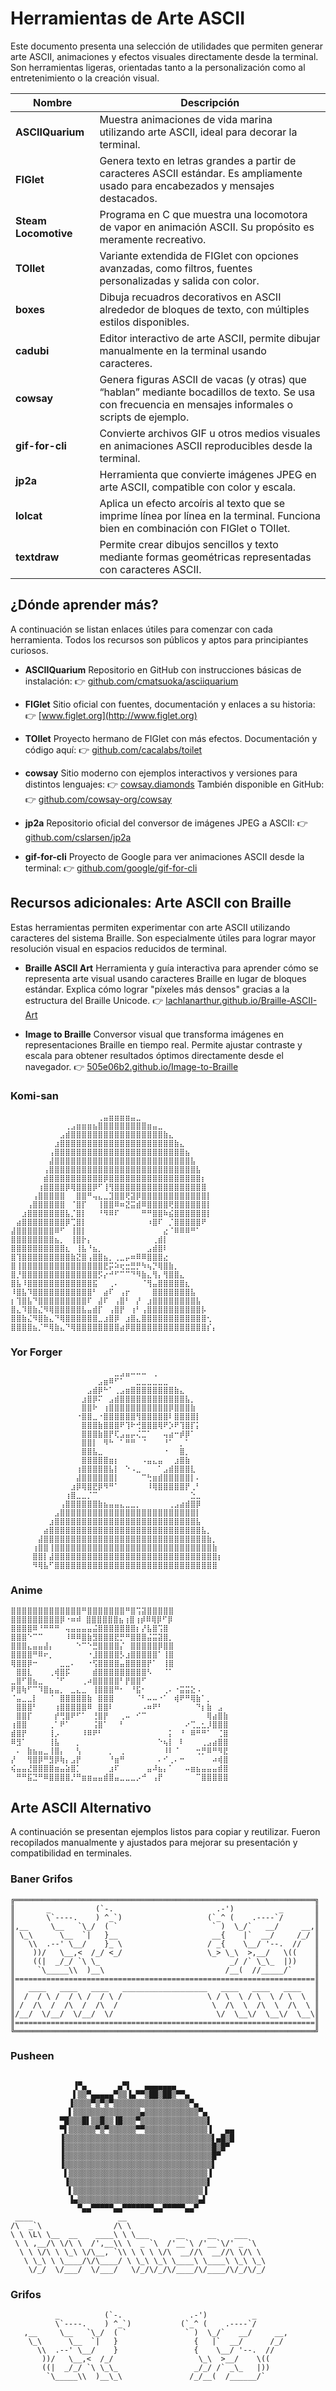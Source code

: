 # Herramientas de Arte ASCII

Este documento presenta una selección de utilidades que permiten generar arte ASCII, animaciones y efectos visuales directamente desde la terminal. Son herramientas ligeras, orientadas tanto a la personalización como al entretenimiento o la creación visual.

| Nombre             | Descripción                                                                 |
|--------------------|------------------------------------------------------------------------------|
| **ASCIIQuarium**   | Muestra animaciones de vida marina utilizando arte ASCII, ideal para decorar la terminal. |
| **FIGlet**         | Genera texto en letras grandes a partir de caracteres ASCII estándar. Es ampliamente usado para encabezados y mensajes destacados. |
| **Steam Locomotive** | Programa en C que muestra una locomotora de vapor en animación ASCII. Su propósito es meramente recreativo. |
| **TOIlet**         | Variante extendida de FIGlet con opciones avanzadas, como filtros, fuentes personalizadas y salida con color. |
| **boxes**          | Dibuja recuadros decorativos en ASCII alrededor de bloques de texto, con múltiples estilos disponibles. |
| **cadubi**         | Editor interactivo de arte ASCII, permite dibujar manualmente en la terminal usando caracteres. |
| **cowsay**         | Genera figuras ASCII de vacas (y otras) que “hablan” mediante bocadillos de texto. Se usa con frecuencia en mensajes informales o scripts de ejemplo. |
| **gif-for-cli**    | Convierte archivos GIF u otros medios visuales en animaciones ASCII reproducibles desde la terminal. |
| **jp2a**           | Herramienta que convierte imágenes JPEG en arte ASCII, compatible con color y escala. |
| **lolcat**         | Aplica un efecto arcoíris al texto que se imprime línea por línea en la terminal. Funciona bien en combinación con FIGlet o TOIlet. |
| **textdraw**       | Permite crear dibujos sencillos y texto mediante formas geométricas representadas con caracteres ASCII. |

## ¿Dónde aprender más?

A continuación se listan enlaces útiles para comenzar con cada herramienta. Todos los recursos son públicos y aptos para principiantes curiosos.

- **ASCIIQuarium**
  Repositorio en GitHub con instrucciones básicas de instalación:
  👉 [github.com/cmatsuoka/asciiquarium](https://github.com/cmatsuoka/asciiquarium)

- **FIGlet**
  Sitio oficial con fuentes, documentación y enlaces a su historia:
  👉 [www.figlet.org](http://www.figlet.org)

- **TOIlet**
  Proyecto hermano de FIGlet con más efectos. Documentación y código aquí:
  👉 [github.com/cacalabs/toilet](https://github.com/cacalabs/toilet)

- **cowsay**
  Sitio moderno con ejemplos interactivos y versiones para distintos lenguajes:
  👉 [cowsay.diamonds](https://cowsay.diamonds)
  También disponible en GitHub:
  👉 [github.com/cowsay-org/cowsay](https://github.com/cowsay-org/cowsay)

- **jp2a**
  Repositorio oficial del conversor de imágenes JPEG a ASCII:
  👉 [github.com/cslarsen/jp2a](https://github.com/cslarsen/jp2a)

- **gif-for-cli**
  Proyecto de Google para ver animaciones ASCII desde la terminal:
  👉 [github.com/google/gif-for-cli](https://github.com/google/gif-for-cli)


## Recursos adicionales: Arte ASCII con Braille

Estas herramientas permiten experimentar con arte ASCII utilizando caracteres del sistema Braille. Son especialmente útiles para lograr mayor resolución visual en espacios reducidos de terminal.

- **Braille ASCII Art**
  Herramienta y guía interactiva para aprender cómo se representa arte visual usando caracteres Braille en lugar de bloques estándar. Explica cómo lograr "píxeles más densos" gracias a la estructura del Braille Unicode.
  👉 [lachlanarthur.github.io/Braille-ASCII-Art](https://lachlanarthur.github.io/Braille-ASCII-Art/)

- **Image to Braille**
  Conversor visual que transforma imágenes en representaciones Braille en tiempo real. Permite ajustar contraste y escala para obtener resultados óptimos directamente desde el navegador.
  👉 [505e06b2.github.io/Image-to-Braille](https://505e06b2.github.io/Image-to-Braille/)


### Komi-san

```
⠀⠀⠀⠀⠀⠀⠀⠀⠀⠀⠀⠀⠀⠀⠀⠀⢀⣤⣶⣶⣶⣶⣤⣀⠀⠀⠀⠀⠀⠀⠀⠀⠀⠀⠀⠀⠀⠀⠀⠀
⠀⠀⠀⠀⠀⠀⠀⠀⠀⠀⢀⣠⣶⣶⣶⣦⣿⣿⣿⣿⣿⣿⣿⣿⣿⣶⣤⣀⠀⠀⠀⠀⠀⠀⠀⠀⠀⠀⠀⠀
⠀⠀⠀⠀⠀⠀⠀⠀⠀⣠⣾⣿⣿⣿⣿⣿⣿⣿⣿⣿⣿⣿⣿⣿⣿⣿⣿⣿⣷⣄⠀⠀⠀⠀⠀⠀⠀⠀⠀⠀
⠀⠀⠀⠀⠀⠀⠀⠀⣰⣿⣿⣿⣿⣿⣿⣿⣿⣿⣿⣿⣿⣿⣿⣿⣿⣿⣿⣿⣿⣿⣷⣄⠀⠀⠀⠀⠀⠀⠀⠀
⠀⠀⠀⠀⠀⠀⠀⢠⣿⣿⣿⣿⣿⣿⣿⣿⣿⣿⣿⣿⣿⣿⣿⣿⣿⣿⣿⣿⣿⣿⣿⣿⣦⠀⠀⠀⠀⠀⠀⠀
⠀⠀⠀⠀⠀⠀⠀⣼⣿⣿⣿⣿⣿⣿⣿⣿⣿⣿⣿⣿⣿⣿⣿⣿⣿⣿⣿⣿⣿⣿⣿⣿⣿⣧⠀⠀⠀⠀⠀⠀
⠀⠀⠀⠀⠀⠀⢠⣿⣿⣿⣿⣿⣿⣿⣿⣿⣿⣿⣿⣿⣿⣿⣿⣿⣿⣿⣿⣿⣿⣿⣿⣿⣿⣿⣧⠀⠀⠀⠀⠀
⠀⠀⠀⠀⠀⠀⣾⣿⣿⣿⣿⣿⣿⣿⣿⣿⣿⡿⣿⣿⣿⣿⣿⣿⣿⣿⣿⣿⣿⣿⣿⣿⣿⣿⣿⡆⠀⠀⠀⠀
⠀⠀⠀⠀⠀⢰⣿⣿⣿⣿⡿⢿⣿⣿⣿⡿⠋⢸⢻⣿⣿⣿⣿⣿⣿⣿⣿⣿⣿⣿⣿⣿⣿⣿⣿⣿⠀⠀⠀⠀
⠀⠀⠀⠀⢠⣿⣿⣿⣿⣿⠀⠀⣿⣿⠛⢤⣄⣀⣹⣿⣿⢟⣽⡿⣿⣿⣿⣿⣿⣿⣿⣿⣿⣿⣿⣿⡇⠀⠀⠀
⠀⠀⠀⢠⣿⣿⣿⣿⣿⣿⠀⠈⣿⡏⠀⠀⢸⣿⣿⠿⠶⣝⣭⣾⠿⣿⣿⣿⣿⢟⣿⣿⣿⣿⣿⣿⡇⠀⠀⠀
⠀⠀⣰⣿⣿⣿⣿⣿⣿⣿⣧⡈⣿⡇⠀⠀⠘⠻⠿⠏⠀⠀⠀⠀⠛⠛⣿⣿⠷⣮⣿⣿⣿⣿⣿⣿⡇⠀⠀⠀
⠀⣴⣿⣿⣿⣿⣿⣿⣿⣿⡿⢉⣿⡇⠀⠀⠀⠀⠀⠀⠀⠀⠀⠀⠀⠰⣿⠏⠀⡈⣿⣿⣿⣿⣿⠟⠀⠀⠀⠀
⣼⣿⣿⣿⣿⣿⣿⣿⠿⠋⠀⢸⣿⡇⠀⠀⠀⠀⠀⠀⠀⠀⠀⠀⠀⠀⠀⠀⣔⠈⠿⠿⠿⠛⠁⠀⠀⠀⠀⠀
⣿⣿⣿⣿⣿⣿⣿⣿⣦⡀⠀⢸⣿⡗⡄⠀⠀⠀⠀⠀⠀⠀⠀⠀⠀⠀⢀⣾⡇⠀⠀⠀⠀⠀⠀⠀⠀⠀⠀⠀
⣿⣿⣿⣿⣿⣿⣿⣿⣿⣿⣆⠀⢸⣧⠘⣦⡀⠀⠀⠀⠀⠀⠀⠀⠀⣠⣾⣿⠇⠀⠀⠀⠀⠀⠀⠀⠀⠀⠀⠀
⣿⢹⣿⣿⣿⣿⣿⣿⣿⣿⣿⣷⣝⣿⢠⣿⣿⣦⡀⢀⣀⡤⠶⠿⠿⣿⣿⣿⣔⠀⠀⠀⠀⠀⠀⠀⠀⠀⠀⠀
⣿⢸⣿⣿⣿⣿⣿⣿⣿⣿⣿⣿⣿⣿⣿⣿⣿⣟⡭⠵⢖⣒⣛⡛⠳⢦⡙⢿⣿⣷⡀⠀⠀⠀⠀⠀⠀⠀⠀⠀
⣿⡘⣿⣿⣿⣿⣿⣿⣿⣿⣿⣿⣿⣿⣿⣿⡫⡔⠚⠋⠉⠉⠙⠻⣷⣄⢻⡄⢻⣿⣿⣄⠀⠀⠀⠀⠀⠀⠀⠀
⣿⣧⠸⣿⣿⣿⣿⣿⣿⣿⣿⣿⣿⣿⣿⣯⠀⠀⢀⠄⠀⠀⠀⠀⠈⢻⣤⣿⣿⣿⣿⣿⣆⠀⠀⠀⠀⠀⠀⠀
⠸⣿⣧⠹⣿⣿⣿⣿⣿⣿⣿⣿⣿⣿⣿⠃⠀⣴⠏⠀⢠⡖⠀⠀⠀⠀⣿⣿⣿⣿⣿⣿⣿⣧⠀⠀⠀⠀⠀⠀
⡆⢹⣿⣧⠙⣿⣿⣿⣿⣿⣿⣿⣿⣿⠏⠀⣼⠏⠀⢠⣿⠃⠀⡜⠀⣰⣿⣿⣿⣿⣿⣿⣿⣿⣧⠀⠀⠀⠀⠀
⣿⣄⠹⣿⣷⣌⠻⢿⣿⣿⣿⣿⣿⣧⣤⣾⡏⠀⢠⣿⡟⠀⢰⠃⢠⣿⣿⣿⣿⣿⣿⣿⣿⣿⣿⡧⠀⠀⠀⠀
⣿⣿⣷⣌⠻⣿⣷⣄⠙⢿⣿⣿⣿⣿⣿⣿⣀⣰⣿⡿⠀⣰⣿⣄⣿⣿⣿⣿⣿⣿⣿⣿⣿⣿⣿⣿⢂⠀⠀⠀
⣿⣿⣿⣿⣦⡈⠛⢿⣷⣄⠙⢿⣿⣿⣿⣿⣿⣿⣿⣿⣴⡿⣿⣿⣿⣿⣿⣿⣿⣿⣿⣿⣿⣿⣿⣿⡎⡄⠀⠀
```

### Yor Forger
```
⠀⠀⠀⠀⠀⠀⠀⠀⠀⠀⠀⠀⠀⠀⠀⠀⠀⠀⠀⣀⣠⣤⠤⠤⠤⠀⢀⠀⠀⠀⠀⠀⠀⠀⠀⠀⠀⠀⠀⠀⠀⠀⠀⠀⠀⠀⠀⠀⠀⠀
⠀⠀⠀⠀⠀⠀⠀⠀⠀⠀⠀⠀⠀⠀⠀⠀⣠⣶⠿⠋⠁⠀⠀⣀⣀⣀⣀⣀⣀⠀⠀⠀⠀⠀⠀⠀⠀⠀⠀⠀⠀⠀⠀⠀⠀⠀⠀⠀⠀⠀
⠀⠀⠀⠀⠀⠀⠀⠀⠀⠀⠀⠀⠀⠀⣠⣾⡿⠓⠁⢀⣠⣶⣿⣿⣿⣿⣿⣿⣿⣿⣷⣄⠀⠀⠀⠀⠀⠀⠀⠀⠀⠀⠀⠀⠀⠀⠀⠀⠀⠀
⠀⠀⠀⠀⠀⠀⠀⠀⠀⠀⠀⠀⠀⣰⣿⡿⠍⠀⣠⣾⣿⣿⣿⣿⣿⣿⣿⣿⣿⣿⣿⣿⣧⡀⠀⠀⠀⠀⠀⠀⠀⠀⠀⠀⠀⠀⠀⠀⠀⠀
⠀⠀⠀⠀⠀⠀⠀⠀⠀⠀⠀⠀⠀⣿⣿⠗⠀⢰⣿⣿⣿⣿⣿⣿⣿⣿⣿⣿⣿⡿⣿⣿⣿⣷⠀⠀⠀⠀⠀⠀⠀⠀⠀⠀⠀⠀⠀⠀⠀⠀
⠀⠀⠀⠀⠀⠀⠀⠀⠀⠀⠀⠀⠐⣿⣿⣀⠐⣿⣿⣿⣿⣿⣿⢻⣿⣿⣿⣿⣿⠇⣿⣿⣿⣿⡇⠀⠀⠀⠀⠀⠀⠀⠀⠀⠀⠀⠀⠀⠀⠀
⠀⠀⠀⠀⠀⠀⠀⠀⠀⠀⠀⠀⠀⣿⣿⣿⣷⣿⣿⣿⠟⢹⠗⢚⣿⣿⣿⢿⠟⡱⠟⢹⣿⡏⡅⠀⠀⠀⠀⠀⠀⠀⠀⠀⠀⠀⠀⠀⠀⠀
⠀⠀⠀⠀⠀⠀⠀⠀⠀⠀⠀⠀⠀⣿⣿⣿⣷⣿⡟⢏⣠⣤⡤⢌⣉⠁⠀⠀⢤⣴⠒⡾⡿⠁⠀⠀⠀⠀⠀⠀⠀⠀⠀⠀⠀⠀⠀⠀⠀⠀
⠀⠀⠀⠀⠀⠀⠀⠀⠀⠀⠀⠀⠀⣿⣿⡇⠀⠻⠓⠀⠁⠛⠛⠀⠈⠀⠀⠀⠘⠁⠀⡀⠁⠀⠀⠀⠀⠀⠀⠀⠀⠀⠀⠀⠀⠀⠀⠀⠀⠀
⠀⠀⠀⠀⠀⠀⠀⠀⠀⠀⠀⠀⠀⣿⣿⣧⣀⠀⠀⠀⠀⠀⠀⠀⠀⠀⠀⠀⠐⠀⠀⣿⡀⠀⠀⠀⠀⠀⠀⠀⠀⠀⠀⠀⠀⠀⠀⠀⠀⠀
⠀⠀⠀⠀⠀⠀⠀⠀⠀⠀⠀⠀⠀⣿⣿⣿⣿⣿⣶⡆⠀⠀⠀⠀⠠⣤⣄⣤⠀⠀⣰⣿⣷⠀⠀⠀⠀⠀⠀⠀⠀⠀⠀⠀⠀⠀⠀⠀⠀⠀
⠀⠀⠀⠀⠀⠀⠀⠀⠀⠀⠀⠀⢰⣿⣿⣿⣿⣿⣧⡇⠀⠑⠠⣀⠀⠀⠀⠁⣠⣾⣿⣿⣿⣇⠀⠀⠀⠀⠀⠀⠀⠀⠀⠀⠀⠀⠀⠀⠀⠀
⠀⠀⠀⠀⠀⠀⠀⠀⠀⠀⠀⠀⣼⣿⣿⣿⣿⣿⣿⡇⠀⠀⠀⠀⠉⢓⣶⣾⣿⣿⣿⣿⣿⡇⠄⠀⠀⠀⠀⠀⠀⠀⠀⠀⠀⠀⠀⠀⠀⠀
⠀⠀⠀⠀⠀⠀⠀⠀⠀⠀⠀⣰⡿⢿⣿⣟⡿⠻⠛⠁⠀⠀⠀⠀⠀⠸⢿⣿⣿⣿⣿⣿⡟⢀⠃⠀⠀⠀⠀⠀⠀⠀⠀⠀⠀⠀⠀⠀⠀⠀
⠀⠀⠀⠀⠀⠀⠀⠀⠀⠀⢰⣿⣀⣀⡈⠉⠀⠀⠀⠀⠀⠀⠀⠀⠀⠀⠀⠀⠀⠀⠀⠀⠀⣑⣀⠀⠀⠀⠀⠀⠀⠀⠀⠀⠀⠀⠀⠀⠀⠀
⠀⠀⠀⠀⠀⠀⠀⠀⠀⢠⣿⣿⣿⣿⣿⣿⣷⣦⣤⣤⣄⣀⣀⡀⠀⠀⠀⠀⠀⢀⣠⣴⣾⣿⡿⠀⠀⠀⠀⠀⠀⠀⠀⠀⠀⠀⠀⠀⠀⠀
⠀⠀⠀⠀⠀⠀⠀⠀⣠⣿⣿⣿⣿⣿⣿⣿⣿⣿⣿⣿⣿⣿⣿⣿⣿⣿⣿⣿⣿⣿⣿⣿⣿⣿⡇⠀⠀⠀⠀⠀⠀⠀⠀⠀⠀⠀⠀⠀⠀⠀
⠀⠀⠀⠀⠀⠀⠀⣰⣿⣿⣿⣿⣿⣿⣿⣿⣿⣿⣿⣿⣿⣿⣿⣿⣿⣿⣿⣿⣿⣿⣿⣿⣿⣿⣧⠀⠀⠀⠀⠀⠀⠀⠀⠀⠀⠀⠀⠀⠀⠀
⠀⠀⠀⠀⠀⠀⣴⣿⣿⣿⣿⣿⣿⣿⣿⣿⣿⣿⣿⣿⣿⣿⣿⣿⣿⣿⣿⣿⣿⣿⣿⣿⣿⣿⣿⣧⡀⠀⠀⠀⠀⠀⠀⠀⠀⠀⠀⠀⠀⠀
⠀⠀⠀⠀⠀⣼⣿⣿⣿⣿⣿⣿⣿⣿⣿⣿⣿⣿⣿⣿⣿⣿⣿⣿⣿⣿⣿⣿⣿⣿⣿⣿⣿⣿⣿⣿⣷⡀⠀⠀⠀⠀⠀⠀⠀⠀⠀⠀⠀⠀
⠀⠀⠀⠀⢰⣿⣿⢸⣿⣿⣿⣿⣿⣿⣿⣿⣿⣿⣿⣿⣿⣿⣿⣿⣿⣿⣿⣿⣿⣿⣿⣿⣿⣿⣿⣿⣿⣷⠀⠀⠀⠀⠀⠀⠀⠀⠀⠀⠀⠀
⠀⠀⠀⠀⣿⣿⡇⣼⣿⣿⣿⣿⣿⣿⣿⣿⣿⣿⣿⣿⣿⣿⣿⣿⣿⣿⣿⣿⣿⣿⣿⣿⣿⣿⣿⣿⣿⣿⡆⠀⠀⠀⠀⠀⠀⠀⠀⠀⠀⠀
⠀⠀⠀⠀⠻⢿⣧⠋⣿⣿⣿⣿⣿⣿⣿⣿⣿⣿⣿⣿⣿⣿⣿⣿⣿⣿⣿⣿⣿⣿⣿⣿⣿⣿⣿⣿⣿⣿
```

### Anime
```
⣿⣿⣿⣿⣿⣿⣿⣿⣿⣿⣿⣿⣿⠛⣿⣿⣿⣿⣿⣿⣿⠛⣿⢩⣽⣿⣿⣿⣿⣿
⣿⣿⣿⣿⣿⣿⣿⣿⣿⡿⠐⠶⠾ ⣿⣿⣿⣿⣿⣿⣦⢰⣿⢰⡾⠿⢿⡿⠋⡿⠀⠀⠀⠀⠀⠀⠀⠀⠀⠀
⣿⣿⣿⣿⠿⠘⠛⠛⠛⠀⢤⣤⣤⣤⣤⣬⣿⣿⣿⣿⣿⣿⣿⡆⡜⣧⣿⢩⣿
⣿⣿⣿⠑⠉⠉⠀⠀⠀⠀⠸⠿⠿⣿⣷⣻⣿⣿⣿⣟⡛⠛⣿⣿⣿⣬⣭⣽⣿⡀⠀⠀⠀⠀⠀⠀⠀⠀⠀⠀
⣿⣿⣿⣄⣤⣤⣼⡄⠀⠀⠀⠀⠑⠉⠑⣛⣿⣿⣿⣿⡌⠀⣿⣿⣿⣿⣿⡿⣿⣿⠀⠀⠀⠀⠀⠀⠀⠀⠀⠀
⣿⣿⣿⣿⠛⠿⠖⡀⠀⠀⠀⠀⠀⠀⠐⣸⣿⣿⣿⣿⡣⣰⣿⣿⣿⣿⣿⠁⢸⣿⠀⠀⠀⠀⠀⠀⠀⠀⠀⠀
⢿⣿⣿⡿⠒⠀⠀⠀⠀⣀⣀⠄⠀⠀⠐⢫⣿⣿⣿⣿⣤⣿⣿⣿⣿⡟⠁⠀⢸⣿⠀⠀⠀⠀⠀⠀⠀⠀⠀⠀
⠀⣿⣿⣇⠀⠀⠀⢀⢾⣿⡯⠀⠀⠀⠀⣾⣿⣿⣿⣿⣿⣿⣿⣿⣿⠣⠀⠀⠈⠁⠀⠀⠀⠀⠀⠀⠀⠀⠀⠀
⣀⣿⠋⣿⣦⣀⠀⠀⠈⠋⠀⠀⠀⢀⠴⣿⣿⣿⣿⣿⠃⡟⣿⣿⠋⠀⠀⠀⠀⠀⠀⠀⠀⠀⠀⠀⠀⠀⠀⠀
⠟⣿⢷⠋⠉⠹⣿⣦⣤⡀⠀⣀⣄⣀⠀⢸⣿⣿⣿⠛⠂⠀⠘⣯⠂⠀⠀⠀⢀⠄⠐⣭⣭⣕⠠⠀⠀⠀⠀⠀
⠈⣤⣀⣀⡇⠀⠀⠈⠀⣿⣿⣿⣿⣿⣷⠀⣿⣿⣿⠀⠀⠀⠀⠈⠃⠤⠤⠐⠁⠀⢾⠟⠛⢿⣷⠁⡀⠀⠀⠀
⠀⣿⣿⣿⠃⠀⠀⠀⢰⣿⣿⣿⣿⣿⠿⠀⣿⣿⠇⠀⠀⠀⠀⠀⠠⠶⠟⠃⠀⠀⠀⠀⠀⠀⠙⡆⣷⠀⣠⠀
⠀⣿⣿⡏⠀⠀⠀⠀⡞⢛⣿⠟⠋⠁⠀⢘⣿⡟⠀⠀⢀⠤⠀⠊⠉⠀⠀⠀⠀⠀⠀⠀⠀⠀⠀⠀⢿⣴⣿⣷
⢰⣿⣿⠀⠀⠀⠀⢀⠁⠟⠁⠀⠀⠀⠀⢨⣿⠁⠀⠀⠃⠀⠀⠀⠀⠀⠀⠀⠀⠀⠀⠀⠔⢉⣀⣂⡸⣿⣿⣿
⣾⣿⡟⠀⠀⠀⠀⢸⡠⠀⠀⠀⠀⠸⠿⠟⠃⠀⠀⠀⠀⠀⠀⠀⠀⠀⠀⠀⠀⡅⠀⠘⠀⠿⠛⠛⠁⠀⢈⣿
⠿⣻⠁⠀⠀⠀⠀⢸⣧⠀⠀⠀⡀⠀⠀⠀⠀⠀⠀⠀⠀⠀⠀⠀⠀⠀⠀⠑⢦⡇⠀⠇⠀⠀⠀⢀⣠⣴⣿⣿
⠀⠄⠀⣷⣦⣤⣀⢸⣿⡄⠀⠀⢣⠀⠀⠀⠀⠀⡀⠀⢀⠀⠀⠀⠀⠀⠀⠀⠸⠇⠈⠀⠀⠀⢒⡛⠿⠛⠻⣟
⡜⠀⠀⢻⣿⡿⠛⣻⡿⢷⡄⣠⡟⠀⠀⠀⠀⠀⠘⣶⠛⠀⠀⠀⠀⠀⠀⠄⠊⢀⠄⠒⠀⠀⠀⠀⠀⠴⢾⣿
⢮⣤⣤⣜⣿⣿⣿⣿⣶⣤⣵⣿⡁⠀⠀⠀⠀⠀⣰⠏⠀⠀⠀⠀⠀⣤⠼⣦⡄⠁⠀⠀⠤⣶⣦⣤⣤⣤⣾⣿
⠀⠛⠛⣯⣙⠛⠿⣿⣿⣿⣿⡘⠛⣶⣶⣤⣤⣾⣿⣤⣀⣀⣀⡠⠚⠀⢠⡟⠀⠀⠀⠀⠀⠀⠉⣿⣿⣿⣿⣿
```


## Arte ASCII Alternativo

A continuación se presentan ejemplos listos para copiar y reutilizar. Fueron recopilados manualmente y ajustados para mejorar su presentación y compatibilidad en terminales.


### Baner Grifos

```
╔═══════════════════════════════════════════════════════════════════╗
║       _          (`-.                       .-')          _       ║
║       \`----.    ) ^_`)                   (`_^ (    .----`/       ║
║,__     \__   `\_/  ( `                     ` )  \_/`   __/     __,║
║ \_\      \__  `|   }__                     __{    |`  __/     /_/ ║
║   \\  .--' \__/    }_ \                   / _{    \__/ '--.  //   ║
║    ))/   \__,<  /_/ <_/                   \_> \_\  >,__/   \((    ║
║    ((|  _/_/ `\ \_                             _/ /` \_\_  |))    ║
║     `\_____\\  )__\                           /__(  //_____/`     ║
║===================================================================║
║   ____   ____   ____   ___________________   ____   ____   ____   ║
║  /  / \ /  / \ /  / \ /                   \ / \  \ / \  \ / \  \  ║
║ /  /\  /  /\  /  /\  /                     \  /\  \  /\  \  /\  \ ║
║/__/  \/__/  \/__/  \/                       \/  \__\/  \__\/  \__\║
║===================================================================║
╚═══════════════════════════════════════════════════════════════════╝
```


### Pusheen
```

              ▐▀▄       ▄▀▌   ▄▄▄▄▄▄▄
              ▌▒▒▀▄▄▄▄▄▀▒▒▐▄▀▀▒██▒██▒▀▀▄
             ▐▒▒▒▒▀▒▀▒▀▒▒▒▒▒▒▒▒▒▒▒▒▒▒▒▒▒▀▄
             ▌▒▒▒▒▒▒▒▒▒▒▒▒▒▒▒▄▒▒▒▒▒▒▒▒▒▒▒▒▀▄
           ▀█▒▒▒█▌▒▒█▒▒▐█▒▒▒▀▒▒▒▒▒▒▒▒▒▒▒▒▒▒▒▌
           ▀▌▒▒▒▒▒▒▀▒▀▒▒▒▒▒▒▀▀▒▒▒▒▒▒▒▒▒▒▒▒▒▒▐   ▄▄
           ▐▒▒▒▒▒▒▒▒▒▒▒▒▒▒▒▒▒▒▒▒▒▒▒▒▒▒▒▒▒▒▒▒▒▌▄█▒█
           ▐▒▒▒▒▒▒▒▒▒▒▒▒▒▒▒▒▒▒▒▒▒▒▒▒▒▒▒▒▒▒▒▒▒█▒█▀
           ▐▒▒▒▒▒▒▒▒▒▒▒▒▒▒▒▒▒▒▒▒▒▒▒▒▒▒▒▒▒▒▒▒▒█▀
           ▐▒▒▒▒▒▒▒▒▒▒▒▒▒▒▒▒▒▒▒▒▒▒▒▒▒▒▒▒▒▒▒▒▒▌
            ▌▒▒▒▒▒▒▒▒▒▒▒▒▒▒▒▒▒▒▒▒▒▒▒▒▒▒▒▒▒▒▒▐
            ▐▒▒▒▒▒▒▒▒▒▒▒▒▒▒▒▒▒▒▒▒▒▒▒▒▒▒▒▒▒▒▒▌
             ▌▒▒▒▒▒▒▒▒▒▒▒▒▒▒▒▒▒▒▒▒▒▒▒▒▒▒▒▒▒▐
             ▐▄▒▒▒▒▒▒▒▒▒▒▒▒▒▒▒▒▒▒▒▒▒▒▒▒▒▒▒▄▌
               ▀▄▄▀▀▀▀▀▄▄▀▀▀▀▀▀▀▄▄▀▀▀▀▀▄▄▀
 ____                   __
/\  _`\                /\ \
\ \ \L\ \__  __    ____\ \ \___      __     __    ___
 \ \ ,__/\ \/\ \  /',__\\ \  _ `\  /'__`\ /'__`\/' _ `\
  \ \ \/\ \ \_\ \/\__, `\\ \ \ \ \/\  __//\  __//\ \/\ \
   \ \_\ \ \____/\/\____/ \ \_\ \_\ \____\ \____\ \_\ \_\
    \/_/  \/___/  \/___/   \/_/\/_/\/____/\/____/\/_/\/_/
```

### Grifos
```
          _          (`-.               .-')          _
          \`----.    ) ^_`)           (`_^ (    .----`/
   ,__     \__   `\_/  ( `             ` )  \_/`   __/     __,
    \_\      \__  `|   }                 {   |`  __/      /_/
      \\  .--' \__/    }                 {    \__/ '--.  //
       ))/   \__,<  /_/                   \_\  >__/    \((
       ((|  _/_/ `\ \_\_                 _/_/ /` _\_   |))
        `\_____\\  )__\_\               /_/__(  /______/`

```